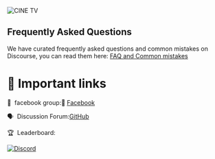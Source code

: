 ![CINE TV](https://www.ukchinafilm.com/wp-content/uploads/2021/03/UCFC-Logo-ENGCN.png)


## Frequently Asked Questions

We have curated frequently asked questions and common mistakes on Discourse, you can read them here: [FAQ and Common mistakes](https://watching.nwsautodaily.com/zh/)


# 📎 Important links


💪 &nbsp;facebook group:📎  [Facebook](https://www.facebook.com/groups/548039300909916/posts/554770153570164)

🗣️ &nbsp;Discussion Forum:[GitHub](https://www.facebook.com/groups/548039300909916/posts/554770153570164)

🏆 &nbsp;Leaderboard: 


[![Discord](https://img.shields.io/discord/565639094860775436.svg)](https://discord.gg/hAuevqx9Tj)
